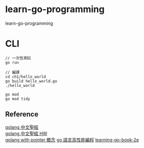 # learn-go-programming
learn-go-programming

# CLI
```
// 一次性測試
go run

// 編譯
cd ch1/hello_world
go build hello_world.go
./hello_world
```

```
go mod
go mod tidy
```

## Reference
[golang 中文聖經](https://golang-china.github.io/gopl-zh/index.html)  
[golang 中文聖經 HW](https://github.com/caistrong/gopl-homework)  
[golang with pointer 概念](https://pjchender.dev/golang/pointers/)
[go 語言高性能編程](https://geektutu.com/post/hpg-slice.html)
[learning-go-book-2e](learning-go-book-2e)
